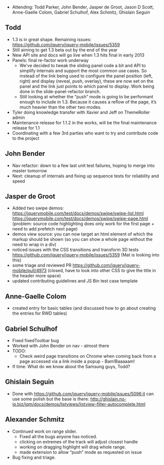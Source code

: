 * Attending: Todd Parker, John Bender, Jasper de Groot, Jason D Scott, Anne-Gaelle Colom, Gabriel Schulhof, Alex Schmitz, Ghislain Seguin

## Todd
* 1.3 is in great shape. Remaining issues: https://github.com/jquery/jquery-mobile/issues/5359
* Still aiming to get 1.3 beta out by the end of the year
* New API site and docs will go live when 1.3 hits final in early 2013
* Panels: final re-factor work underway
  - We’ve decided to tweak the sliding panel code a bit and API to simplify internals and support the most common use cases. So instead of the link being used to configure the panel position (left, right) and display (reveal, push, overlay), these are now set on the panel and the link just points to which panel to display. Work being done in the slide-panel-refactor branch.
  - Still looking at whether the “push” mode is going to be performant enough to include in 1.3. Because it causes a reflow of the page, it’s much heavier than the other two modes.
* Tyler doing knowledge transfer with Xavier and Jeff on ThemeRoller admin
* Maintenance release for 1.1.2 in the works, will be the final maintenance release for 1.1
* Coordinating with a few 3rd parties who want to try and contribute code to the project

## John Bender
* Nav refactor: down to a few last unit test failures, hoping to merge into master tomorrow
* Next: cleanup of internals and fixing up sequence tests for reliability and speed

## Jasper de Groot
* Added two swipe demos:
    https://jquerymobile.com/test/docs/demos/swipe/swipe-list.html
    https://jquerymobile.com/test/docs/demos/swipe/swipe-page.html (problem: source code highlighting does only work for the first page + need to add prefetch next page)
* demos view source: you can now target an html element of which the markup should be shown (so you can show a whole page without the need to wrap in a div)
* noticed issues with the CSS transitions and transform 3D tests
    https://github.com/jquery/jquery-mobile/issues/5359 (Mat is looking into this)
* some triage and reviewed PR https://github.com/jquery/jquery-mobile/pull/4973 (closed, have to look into other CSS to give the title in the header more space)
* updated contributing guidelines and JS Bin test case template

## Anne-Gaelle Colom
* created entry for basic tables (and discussed how to go about creating the entries for RWD tables)

## Gabriel Schulhof
* Fixed fixedToolbar bug
* Worked with John Bender on nav - almost there
* TODO:
  - Check weird page transitions on Chrome when coming back from a page accessed via a link inside a popup - Bam!Baaaaam!
* If time: What do we know about the Samsung guys, Todd?

## Ghislain Seguin
* Done with https://github.com/jquery/jquery-mobile/issues/5096,it can use some polish but the base is there: http://ghislain.no-ip.biz/jqm/docs/demos/listviews/listview-filter-autocomplete.html

## Alexander Schmitz
* Continued work on range slider.
  - Fixed all the bugs anyone has noticed.
  - clicking on extremes of the track will adjust closest handle
  - working on dragging highlight will drag whole range.
  - made extension to allow “push” mode as requested on issue
* Bug fixing and triage.
